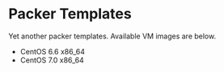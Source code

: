 # Packer Templates

Yet another packer templates.
Available VM images are below.

- CentOS 6.6 x86_64
- CentOS 7.0 x86_64
